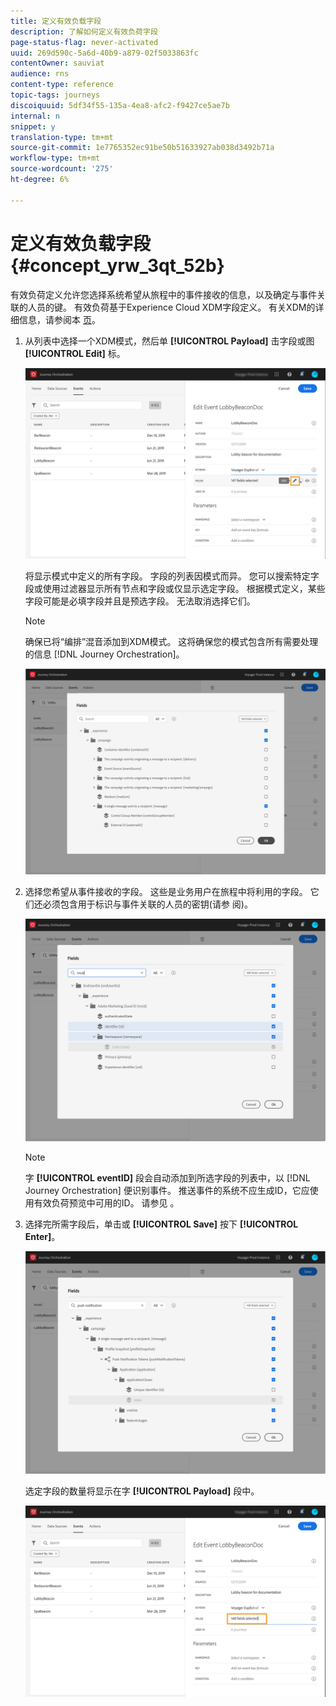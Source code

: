 ```yaml
---
title: 定义有效负载字段
description: 了解如何定义有效负荷字段
page-status-flag: never-activated
uuid: 269d590c-5a6d-40b9-a879-02f5033863fc
contentOwner: sauviat
audience: rns
content-type: reference
topic-tags: journeys
discoiquuid: 5df34f55-135a-4ea8-afc2-f9427ce5ae7b
internal: n
snippet: y
translation-type: tm+mt
source-git-commit: 1e7765352ec91be50b51633927ab038d3492b71a
workflow-type: tm+mt
source-wordcount: '275'
ht-degree: 6%

---
```



# 定义有效负载字段 {#concept_yrw_3qt_52b}

有效负荷定义允许您选择系统希望从旅程中的事件接收的信息，以及确定与事件关联的人员的键。 有效负荷基于Experience Cloud XDM字段定义。 有关XDM的详细信息，请参阅本 [页](https://docs.adobe.com/content/help/zh-Hans/experience-platform/xdm/home.html)。

1. 从列表中选择一个XDM模式，然后单 **[!UICONTROL Payload]** 击字段或图 **[!UICONTROL Edit]** 标。

   ![](../assets/journey8.png)

   将显示模式中定义的所有字段。 字段的列表因模式而异。 您可以搜索特定字段或使用过滤器显示所有节点和字段或仅显示选定字段。 根据模式定义，某些字段可能是必填字段并且是预选字段。 无法取消选择它们。

   >[!NOTE]
   >
   >确保已将“编排”混音添加到XDM模式。 这将确保您的模式包含所有需要处理的信息 [!DNL Journey Orchestration]。

   ![](../assets/journey9.png)

1. 选择您希望从事件接收的字段。 这些是业务用户在旅程中将利用的字段。 它们还必须包含用于标识与事件关联的人员的密钥(请参 [](../event/defining-the-event-key.md)阅)。

   ![](../assets/journey10.png)

   >[!NOTE]
   >
   >字 **[!UICONTROL eventID]** 段会自动添加到所选字段的列表中，以 [!DNL Journey Orchestration] 便识别事件。 推送事件的系统不应生成ID，它应使用有效负荷预览中可用的ID。 请参见 [](../event/previewing-the-payload.md)。

1. 选择完所需字段后，单击或 **[!UICONTROL Save]** 按下 **[!UICONTROL Enter]**。

   ![](../assets/journey11.png)

   选定字段的数量将显示在字 **[!UICONTROL Payload]** 段中。

   ![](../assets/journey12.png)
